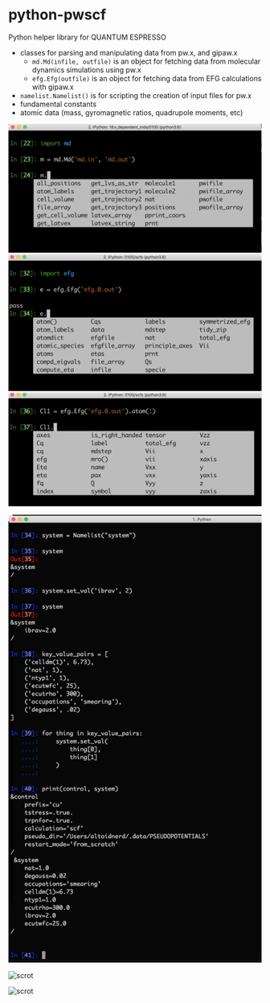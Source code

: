 # python-pwscf
Python helper library for QUANTUM ESPRESSO


* classes for parsing and manipulating data from pw.x, and gipaw.x
  - ```md.Md(infile, outfile)``` is an object for fetching data from molecular dynamics simulations using pw.x
  - ```efg.Efg(outfile)``` is an object for fetching data from EFG calculations with gipaw.x
* ```namelist.Namelist()``` is for scripting the creation of input files for pw.x
* fundamental constants
* atomic data (mass, gyromagnetic ratios, quadrupole moments, etc)

![scrot](./img/md_1.png "")
![scrot](./img/efg_1.png "")
![scrot](./img/efg_2.png "")

![scrot](./img/8.png "")



![scrot]("./img/4.jpg" "Just print the object or return it as a string - it looks legitimate.")


![scrot]("./img/1.jpg" "Just print the object or return it as a string - it looks legitimate.")

